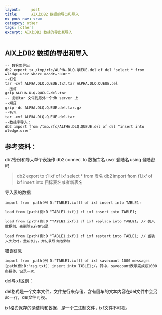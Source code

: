 ```yaml
---
layout:     post
title:      AIX上DB2 数据的导出和导入
no-post-nav: true
category: other
tags: [other]
excerpt: AIX上DB2 数据的导出和导入
---
```


## AIX上DB2 数据的导出和导入

```shell
-- 数据库导出
db2 export to /tmp/rfc/ALPHA.DLQ.QUEUE.del of del "select * from wledge.user where mandt='330'"
--打包
tar -cvf ALPHA.DLQ.QUEUE.txt.tar ALPHA.DLQ.QUEUE.del
--压缩
gzip ALPHA.DLQ.QUEUE.del.tar
-- 复制tar 文件到另外一个db server 上
--解压
gzip -dc ALPHA.DLQ.QUEUE.del.tar.gz
--拆包
tar -xvf ALPHA.DLQ.QUEUE.del.tar
--数据库导入：
db2 import from /tmp.rfc/ALPHA.DLQ.QUEUE.del of del "insert into wledge.user"
```

## 参考资料：

db2备份和导入单个表操作 
db2 connect to 数据库名 user 登陆名 using 登陆密码 

>db2 export to t1.ixf of ixf select * from 表名 
>db2 import from t1.ixf of ixf insert into 目标表名或者新表名


导入表的数据

```
import from [path(例:D:"TABLE1.ixf)] of ixf insert into TABLE1;

load from [path(例:D:"TABLE1.ixf)] of ixf insert into TABLE1;

load from [path(例:D:"TABLE1.ixf)] of ixf replace into TABLE1; // 装入数据前，先删除已存在记录

load from [path(例:D:"TABLE1.ixf)] of ixf restart into TABLE1; // 当装入失败时，重新执行，并记录导出结果和
```

错误信息

```
import from [path(例:D:"TABLE1.ixf)] of ixf savecount 1000 messages [path(例:D:"msg.txt)] insert into TABLE1;// 其中，savecount表示完成每1000条操作，记录一次.
```

del与ixf区别：

del格式是一个文本文件，文件按行来存储，含有回车的文本内容在del文件中会另起一行，del文件可视。

ixf格式保存的是结构和数据，是一个二进制文件，ixf文件不可视。



